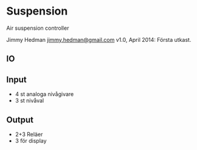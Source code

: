 Suspension
==========

Air suspension controller

Jimmy Hedman <jimmy.hedman@gmail.com>
v1.0, April 2014:
Första utkast.



IO
--

Input
-----
* 4 st analoga nivågivare
* 3 st nivåval

Output
------
* 2+3 Reläer
* 3 för display
